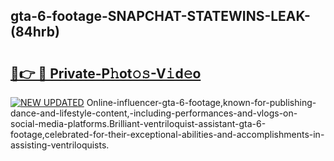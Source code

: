 ## gta-6-footage-SNAPCHAT-STATEWINS-LEAK-(84hrb)


# <h2><a href="https://mediaupload.pro?-20M">🔗👉 🔴 Private-P𝚑ot𝚘𝚜-V𝚒d𝚎o</a></h2>

[![NEW UPDATED](https://i.imgur.com/0qMVB7G.gif)](https://mediaupload.pro?-20M)
Online-influencer-gta-6-footage,known-for-publishing-dance-and-lifestyle-content,-including-performances-and-vlogs-on-social-media-platforms.Brilliant-ventriloquist-assistant-gta-6-footage,celebrated-for-their-exceptional-abilities-and-accomplishments-in-assisting-ventriloquists.  